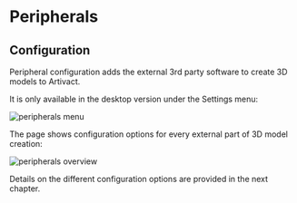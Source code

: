 # Peripherals

## Configuration

Peripheral configuration adds the external 3rd party software to create 3D models to Artivact.

It is only available in the desktop version under the Settings menu:

![peripherals menu](/assets/desktop/manual/en/peripherals-menu.png)

The page shows configuration options for every external part of 3D model creation:

![peripherals overview](/assets/desktop/manual/en/peripherals-overview.png)

Details on the different configuration options are provided in the next chapter.
